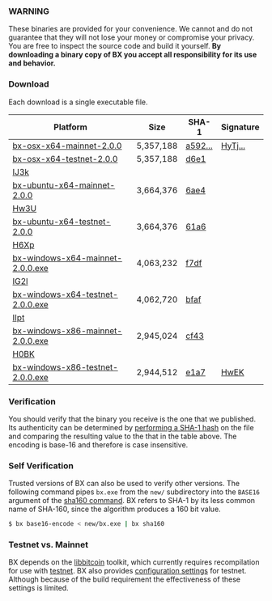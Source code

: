 ### WARNING

These binaries are provided for your convenience. We cannot and do not guarantee that they will not lose your money or compromise your privacy. You are free to inspect the source code and build it yourself. **By downloading a binary copy of BX you accept all responsibility for its use and behavior.**

### Download
Each download is a single executable file.

| Platform | Size | SHA-1 | Signature |
|----------|------|-------|-----------|
| [bx-osx-x64-mainnet-2.0.0](...) | 5,357,188 | [a592...](a59227ab8b7b63a14f5faffcfd30ed30e47f0c60) | [HyTj...](HyTjsXlSGktaG2W9wbnhzdvRohZSs4kH5DP4lUqDmy2DXoLMo9P5kAVAdf54sPGmycHwVo0kevxM0pdkk6AU2XA=) |
| [bx-osx-x64-testnet-2.0.0]() | 5,357,188 | [d6e1](d6e1dd461cbae487642bfd610a60024b8fd01029) |
| [IJ3k](IJ3kpajlbWmplyxkCAXOw4iQvN9GEENMOoncA1zp/j5+dcFOW72TmcLDixEWGqovAoUXqUuB81t4ujAeZnmc4tI=) |
| [bx-ubuntu-x64-mainnet-2.0.0]() | 3,664,376 | [6ae4](6ae4d2a9ce8f99a5f957bf37c6f341446bd6c1f6) |
[Hw3U](Hw3UvUZChHdZNcP/NHriePf+xHUAzuApvOla6qS9LI5/I1PEGkdi/fz2NJGC5k29D0G2JPq07E8Tic1QM2Fe9IU=) |
| [bx-ubuntu-x64-testnet-2.0.0]() | 3,664,376 | [61a6](61a621e74a439fa52da7ae7db80dbf73f95d6e53) |
[H6Xp](H6XpodRpfWGVVGPf+If6q7Mx1VfG42abgfMOnHnnM8fcKiDXPoncmP9C1IKOBsfpXEoQo6s+lahJggQRRWdtpaI=) |
| [bx-windows-x64-mainnet-2.0.0.exe]() | 4,063,232 | [f7df](f7df1ca6519bf234651c0566cf5428a1b562b7da) |
[IG2l](IG2lZFMT3iQQzxibRj/Flxcuf2DgcgEKGyMi4gPhjg/sYhOvk9zDCZa95zBokA2jRW52v6/OeNHwRRJqk6xqxFY=) |
| [bx-windows-x64-testnet-2.0.0.exe]() | 4,062,720 | [bfaf](bfaf406f20c5f0ffe641646342c8a12b2c203f4b) |
[IIpt](IIptIvhwmfnC+3t57kw9kKpuQwxEyKEAc2v5nbCgMWT6Ni618rjzk3c5KspSmFmCc8VLJ2RP7zQD/nw/zCdTu3I=) |
| [bx-windows-x86-mainnet-2.0.0.exe]() | 2,945,024 | [cf43](cf43ca91dabd123048c8c1275a8f1e15443b0100) |
[H0BK](H0BKoE4vkd65FPgatb5mOdO54i5VlnM8d4rbH+sjaku7KN8Rlc1Ie2zVzijt2TtcTGvYQUeK91LAHlMnS5YEAB4=) |
| [bx-windows-x86-testnet-2.0.0.exe]() | 2,944,512 | [e1a7](e1a7a9560b089b83cdd151726436b5857798d080) | [HwEK](HwEKQUje+F5zZuWEOZ1ylsO5xWEg5bXwjUQb/hRdVQ1KW3QPvhgyplKq/C2Ra8uSd2o/py07u1GlybNhLVAY9fg=) |

### Verification
You should verify that the binary you receive is the one that we published. Its authenticity can be determined by [performing a SHA-1 hash](http://onlinemd5.com) on the file and comparing the resulting value to the that in the table above. The encoding is base-16 and therefore is case insensitive.

### Self Verification
Trusted versions of BX can also be used to verify other versions. The following command pipes `bx.exe` from the `new/` subdirectory into the `BASE16` argument of the [sha160 command](bx-sha160). BX refers to SHA-1 by its less common name of SHA-160, since the algorithm produces a 160 bit value.
```sh
$ bx base16-encode < new/bx.exe | bx sha160
```

### Testnet vs. Mainnet
BX depends on the [libbitcoin](https://github.com/libbitcoin/libbitcoin) toolkit, which currently requires recompilation for use with [testnet](https://en.bitcoin.it/wiki/Testnet). BX also provides [configuration settings](https://github.com/libbitcoin/libbitcoin-explorer/wiki/Configuration-Settings) for testnet. Although because of the build requirement the effectiveness of these settings is limited.